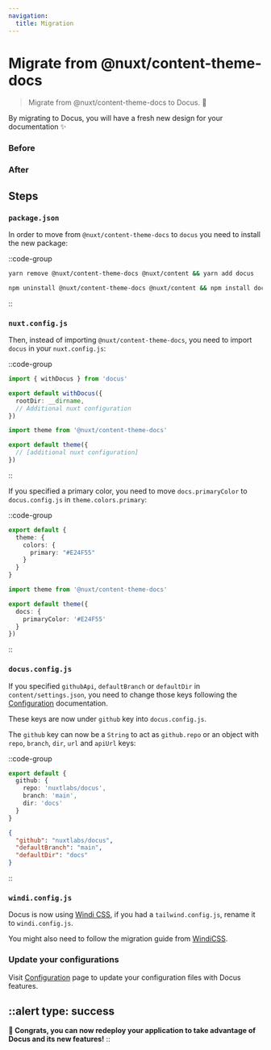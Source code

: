 ```yaml
---
navigation:
  title: Migration
---
```


# Migrate from @nuxt/content-theme-docs

> Migrate from @nuxt/content-theme-docs to Docus. 🔋

By migrating to Docus, you will have a fresh new design for your documentation :sparkles:

<div class="flex flex-wrap">
  <div class="w-full md:pr-2 md:w-1/2">
    <h3 class="mt-0 font-bold">Before</h3>
    <a href="https://user-images.githubusercontent.com/904724/105030429-11f5b480-5a54-11eb-9f40-7c18a0d5dafc.png" target="_blank" rel="nofollow noopener">
      <nuxt-img 
        class="mt-0"
        src="https://user-images.githubusercontent.com/904724/105030429-11f5b480-5a54-11eb-9f40-7c18a0d5dafc.png"
        alt="Before Docus"
        width="536"
        height="341"
      />
    </a>
  </div>
  <div class="w-full md:pl-2 md:w-1/2">
    <h3 class="mt-0 font-bold">After</h3>
    <a href="https://user-images.githubusercontent.com/904724/105030439-1326e180-5a54-11eb-9f33-ead9a2d2aa15.png" target="_blank" rel="nofollow noopener">
      <nuxt-img
        class="mt-0"
        src="https://user-images.githubusercontent.com/904724/105030439-1326e180-5a54-11eb-9f33-ead9a2d2aa15.png"
        alt="With Docus"
        width="536"
        height="341"
      />
    </a>
  </div>
</div>

## Steps

### `package.json`

In order to move from `@nuxt/content-theme-docs` to `docus` you need to install the new package:

::code-group

  ```bash [Yarn]
  yarn remove @nuxt/content-theme-docs @nuxt/content && yarn add docus
  ```

  ```bash [NPM]
  npm uninstall @nuxt/content-theme-docs @nuxt/content && npm install docus
  ```

::

### `nuxt.config.js`

Then, instead of importing `@nuxt/content-theme-docs`, you need to import `docus` in your `nuxt.config.js`:

::code-group

  ```ts [New nuxt.config.js]
  import { withDocus } from 'docus'

  export default withDocus({
    rootDir: __dirname,
    // Additional nuxt configuration
  })
  ```

  ```ts [Old nuxt.config.js]
  import theme from '@nuxt/content-theme-docs'

  export default theme({
    // [additional nuxt configuration]
  })
  ```

::

If you specified a primary color, you need to move `docs.primaryColor` to `docus.config.js` in `theme.colors.primary`:

::code-group

  ```typescript [New: docus.config.js]
  export default {
    theme: {
      colors: {
        primary: "#E24F55"
      }
    }
  }
  ```

  ```ts [Old: nuxt.config.js]
  import theme from '@nuxt/content-theme-docs'

  export default theme({
    docs: {
      primaryColor: '#E24F55'
    }
  })
  ```

::

### `docus.config.js`

If you specified `githubApi`, `defaultBranch` or `defaultDir` in `content/settings.json`, you need to change those keys following the [Configuration](/get-started/configuration) documentation.

These keys are now under `github` key into `docus.config.js`.

The `github` key can now be a `String` to act as `github.repo` or an object with `repo`, `branch`, `dir`, `url` and `apiUrl` keys:

::code-group

  ```typescript [New docus.config.js]
  export default {
    github: {
      repo: 'nuxtlabs/docus',
      branch: 'main',
      dir: 'docs'
    }
  }
  ```

  ```json [Old]
  {
    "github": "nuxtlabs/docus",
    "defaultBranch": "main",
    "defaultDir": "docs"
  }
  ```

::

### `windi.config.js`

Docus is now using [Windi CSS](https://windicss.org), if you had a `tailwind.config.js`, rename it to `windi.config.js`.

You might also need to follow the migration guide from [WindiCSS](https://windicss.org/guide/migration.html#migrate-from-tailwind-css).

### Update your configurations

Visit [Configuration](/get-started/configuration) page to update your configuration files with Docus features.

::alert
type: success
---

**🎉&nbsp;Congrats, you can now redeploy your application to take advantage of Docus and its new features!**
::
